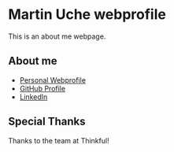 # Martin Uche webprofile
This is an about me webpage.

## About me
* [Personal Webprofile](https://margit19.github.io/webprofile/)
* [GitHub Profile](https://github.com/MarGit19)
* [LinkedIn](https://www.linkedin.com/in/martinuche19/)

## Special Thanks
Thanks to the team at Thinkful!
